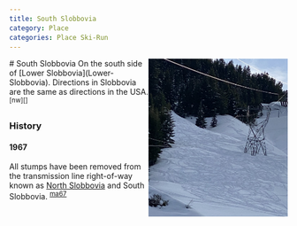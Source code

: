 ```yaml
---
title: South Slobbovia
category: Place
categories: Place Ski-Run
---
```

<img src="img/2020-South-Slobbovia.jpeg" align="right" style="width: 50%;">
# South Slobbovia
On the south side of [Lower Slobbovia](Lower-Slobbovia). Directions in Slobbovia are the same as directions in the USA. <sup>[nw][]</sup>

### History

#### 1967

All stumps have been removed from the transmission line right-of-way known as [North Slobbovia](North-Slobbovia) and South Slobbovia. <sup>[ma67][]</sup>


[ma67]: Mountaineer-Annual#1967
[nw]: Names-Walt "Meany Names by Walter Little, 1984"

